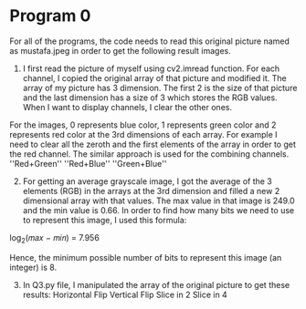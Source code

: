 Program 0
=============================

For all of the programs, the code needs to read this original picture named as mustafa.jpeg in order to get the following result images.

1. I first read the picture of myself using cv2.imread function. For each channel, I
copied the original array of that picture and modified it. The array of my picture has 3
dimension. The first 2 is the size of that picture and the last dimension has a size of 3
which stores the RGB values. When I want to display channels, I clear the other ones.

For the images, 0 represents blue color, 1 represents green color and 2 represents red color at the 3rd dimensions of each array. For example I need to clear all the zeroth and the first elements of the array in order to get the red channel. The similar approach is used for the combining channels. ''Red+Green'' ''Red+Blue'' ''Green+Blue''

2. For getting an average grayscale image, I got the average of the 3 elements (RGB) in
the arrays at the 3rd dimension and filled a new 2 dimensional array with that values.
The max value in that image is 249.0 and the min value is 0.66. In order to find how
many bits we need to use to represent this image, I used this formula:

log<sub>2</sub>(𝑚𝑎𝑥 − 𝑚𝑖𝑛) = 7.956

Hence, the minimum possible number of bits to represent this image (an integer) is 8.

3. In Q3.py file, I manipulated the array of the original picture to get these results:
Horizontal Flip Vertical Flip Slice in 2
Slice in 4

